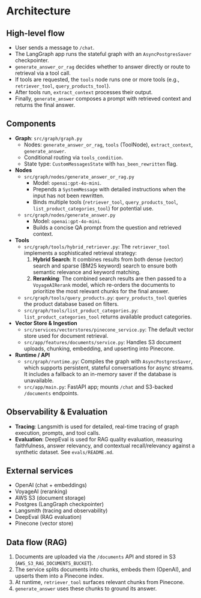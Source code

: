 # Architecture

## High-level flow

- User sends a message to `/chat`.
- The LangGraph app runs the stateful graph with an `AsyncPostgresSaver` checkpointer.
- `generate_answer_or_rag` decides whether to answer directly or route to retrieval via a tool call.
- If tools are requested, the `tools` node runs one or more tools (e.g., `retriever_tool`, `query_products_tool`).
- After tools run, `extract_context` processes their output.
- Finally, `generate_answer` composes a prompt with retrieved context and returns the final answer.

## Components

- **Graph**: `src/graph/graph.py`
  - Nodes: `generate_answer_or_rag`, `tools` (ToolNode), `extract_context`, `generate_answer`.
  - Conditional routing via `tools_condition`.
  - State type: `CustomMessagesState` with `has_been_rewritten` flag.
- **Nodes**
  - `src/graph/nodes/generate_answer_or_rag.py`
    - Model: `openai:gpt-4o-mini`.
    - Prepends a `SystemMessage` with detailed instructions when the input has not been rewritten.
    - Binds multiple tools (`retriever_tool`, `query_products_tool`, `list_product_categories_tool`) for potential use.
  - `src/graph/nodes/generate_answer.py`
    - Model: `openai:gpt-4o-mini`.
    - Builds a concise QA prompt from the question and retrieved context.
- **Tools**
  - `src/graph/tools/hybrid_retriever.py`: The `retriever_tool` implements a sophisticated retrieval strategy:
    1. **Hybrid Search**: It combines results from both dense (vector) search and sparse (BM25 keyword) search to ensure both semantic relevance and keyword matching.
    2. **Reranking**: The combined search results are then passed to a `VoyageAIRerank` model, which re-orders the documents to prioritize the most relevant chunks for the final answer.
  - `src/graph/tools/query_products.py`: `query_products_tool` queries the product database based on filters.
  - `src/graph/tools/list_product_categories.py`: `list_product_categories_tool` returns available product categories.
- **Vector Store & Ingestion**
  - `src/services/vectorstores/pinecone_service.py`: The default vector store used for document retrieval.
  - `src/app/features/documents/service.py`: Handles S3 document uploads, chunking, embedding, and upserting into Pinecone.
- **Runtime / API**
  - `src/graph/runtime.py`: Compiles the graph with `AsyncPostgresSaver`, which supports persistent, stateful conversations for async streams. It includes a fallback to an in-memory saver if the database is unavailable.
  - `src/app/main.py`: FastAPI app; mounts `/chat` and S3-backed `/documents` endpoints.

## Observability & Evaluation

- **Tracing**: Langsmith is used for detailed, real-time tracing of graph execution, prompts, and tool calls.
- **Evaluation**: DeepEval is used for RAG quality evaluation, measuring faithfulness, answer relevancy, and contextual recall/relevancy against a synthetic dataset. See `evals/README.md`.

## External services

- OpenAI (chat + embeddings)
- VoyageAI (reranking)
- AWS S3 (document storage)
- Postgres (LangGraph checkpointer)
- Langsmith (tracing and observability)
- DeepEval (RAG evaluation)
- Pinecone (vector store)

## Data flow (RAG)

1.  Documents are uploaded via the `/documents` API and stored in S3 (`AWS_S3_RAG_DOCUMENTS_BUCKET`).
2.  The service splits documents into chunks, embeds them (OpenAI), and upserts them into a Pinecone index.
3.  At runtime, `retriever_tool` surfaces relevant chunks from Pinecone.
4.  `generate_answer` uses these chunks to ground its answer.
